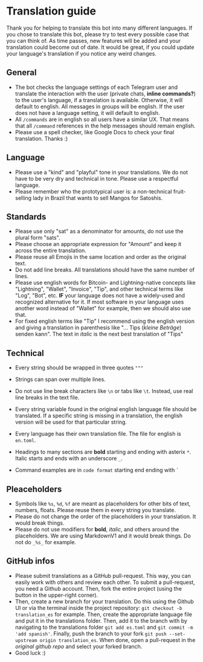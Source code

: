 # Translation guide

Thank you for helping to translate this bot into many different languages. If you chose to translate this bot, please try to test every possible case that you can think of. As time passes, new features will be added and your translation could become out of date. It would be great, if you could update your language's translation if you notice any weird changes. 

## General 
* The bot checks the language settings of each Telegram user and translate the interaction with the user (private chats, **inline commands?**) to the user's language, if a translation is available. Otherwise, it will default to english. All messages in groups will be english. If the user does not have a language setting, it will default to english.
* All `/commands` are in english so all users have a similar UX. That means that all `/command` references in the help messages should remain english.
* Please use a spell checker, like Google Docs to check your final translation. Thanks :)

## Language
* Please use a "kind" and "playful" tone in your translations. We do not have to be very dry and technical in tone. Please use a respectful language.
* Please remember who the prototypical user is: a non-technical fruit-selling lady in Brazil that wants to sell Mangos for Satoshis. 

## Standards
* Please use only "sat" as a denominator for amounts, do not use the plural form "sats". 
* Please choose an appropriate expression for "Amount" and keep it across the entire translation.
* Please reuse all Emojis in the same location and order as the original text.
* Do not add line breaks. All translations should have the same number of lines.
* Please use english words for Bitcoin- and Lightning-native concepts like "Lightning", "Wallet", "Invoice", "Tip", and other technical terms like "Log", "Bot", etc. **IF** your language does not have a widely-used and recognized alternative for it. If most software in your language uses another word instead of "Wallet" for example, then we should also use that. 
* For fixed english terms like "Tip" I recommend using the english version and giving a translation in parenthesis like "... Tips (*kleine Beträge*) senden kann". The text in *italic* is the next best translation of "Tips"


## Technical
* Every string should be wrapped in three quotes `"""`
* Strings can span over multiple lines.
* Do not use line break characters like `\n` or tabs like `\t`. Instead, use real line breaks in the text file.
* Every string variable found in the original english language file should be translated. If a specific string is missing in a translation, the english version will be used for that particular string.
* Every language has their own translation file. The file for english is `en.toml`. 

* Headings to many sections are **bold** starting and ending with asterix `*`. Italic starts and ends with an underscore `_`.
* Command examples are in `code format` starting end ending with ``` ` ```

## Pleaceholders
* Symbols like `%s`, `%d`, `%f` are meant as placeholders for other bits of text, numbers, floats. Please reuse them in every string you translate.
* Please do not change the order of the placeholders in your translation. It would break things.
* Please do not use modifiers for **bold**, *italic*, and others around the placeholders. We are using MarkdownV1 and it would break things. Do not do `_%s_` for example.

## GitHub infos
* Please submit translations as a GitHub pull-request. This way, you can easily work with others and review each other. To submit a pull-request, you need a Github account. Then, fork the entire project (using the button in the upper-right corner). 
* Then, create a new branch for your translation. Do this using the Github UI or via the terminal inside the project repository: `git checkout -b translation_es` for example. Then, create the appropriate language file and put it in the translations folder. Then, add it to the branch with by navigating to the translations folder `git add es.toml` and `git commit -m 'add spanish'`. Finally, push the branch to your fork `git push --set-upstream origin translation_es`. When done, open a pull-request in the *original github repo* and select your forked branch. 
* Good luck :)